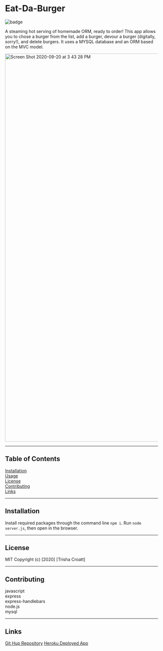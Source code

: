 # Eat-Da-Burger

![badge](https://img.shields.io/badge/license-MIT-green)

A steaming hot serving of homemade ORM, ready to order!
This app allows you to chose a burger from the list, add a burger, devour a burger (digitally, sorry!), and delete burgers. It uses a MYSQL database and an ORM based on the MVC model. 

<img width="1278" alt="Screen Shot 2020-09-20 at 3 43 28 PM" src="https://user-images.githubusercontent.com/66500773/93723313-d658e580-fb5a-11ea-9558-13273961fc2a.png">

---

## Table of Contents
[Installation](#installation)\
[Usage](#usage)\
[License](#license)\
[Contributing](#contributing)\
[Links](#links)

---

## Installation
Install required packages through the command line ```npm i```. Run ```node server.js```, then open in the browser.

---

## License
MIT
Copyright (c) [2020] [Trisha Croatt]

---

## Contributing
javascript\
express\
express-handlebars\
node.js\
mysql


---

## Links

[Git Hup Repository](https://github.com/TLCroatt/Eat-Da-Burger)
[Heroku Deployed App]()
  
